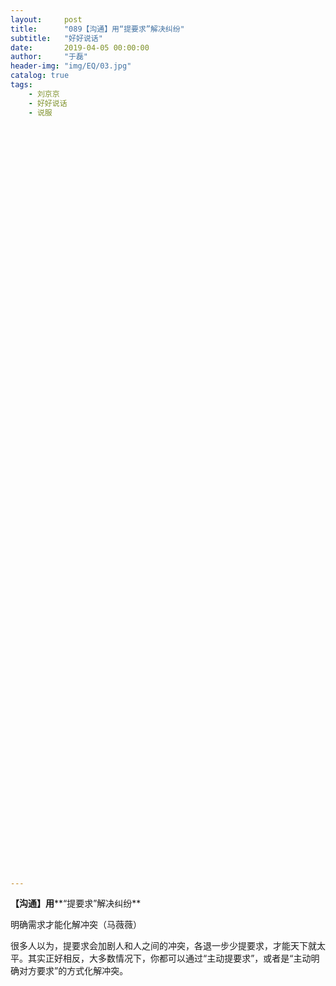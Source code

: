 ```yaml
---
layout:     post
title:      "089【沟通】用“提要求”解决纠纷"
subtitle:   "好好说话"
date:       2019-04-05 00:00:00
author:     "于磊"
header-img: "img/EQ/03.jpg"
catalog: true
tags:
    - 刘京京
    - 好好说话
    - 说服























































































---
```


**【沟通】用****“提要求”解决纠纷**

明确需求才能化解冲突（马薇薇）

 

很多人以为，提要求会加剧人和人之间的冲突，各退一步少提要求，才能天下就太平。其实正好相反，大多数情况下，你都可以通过“主动提要求”，或者是“主动明确对方要求”的方式化解冲突。